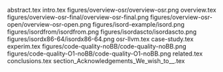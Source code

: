 abstract.tex
intro.tex
figures/overview-osr/overview-osr.png
overview.tex
figures/overview-osr-final/overview-osr-final.png
figures/overview-osr-open/overview-osr-open.png
figures/isord-example/isord.png
figures/isordfrom/isordfrom.png
figures/isordascto/isordascto.png
figures/isordx86-64/isordx86-64.png
osr-llvm.tex
case-study.tex
experim.tex
figures/code-quality-noBB/code-quality-noBB.png
figures/code-quality-O1-noBB/code-quality-O1-noBB.png
related.tex
conclusions.tex
section_Acknowledgements_We_wish_to__.tex
